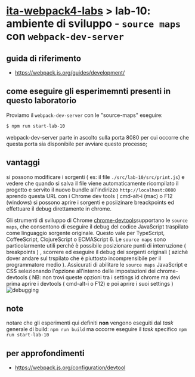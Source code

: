# [ita-webpack4-labs](https://github.com/rondinif/ita-webpack4-labs) > **lab-10**: ambiente di sviluppo - `source maps` con `webpack-dev-server`

## guida di riferimento
- https://webpack.js.org/guides/development/


## come eseguire gli esperimemnti presenti in questo laboratorio
Proviamo il `webpack-dev-server` con le "source-maps"
eseguire: 
``` bash 
$ npm run start-lab-10
```
webpack-dev-server parte in ascolto sulla porta 8080 per cui occorre che questa porta sia disponibile per avviare questo processo;


## vantaggi
si possono modificare i sorgenti ( es: il file `./src/lab-10/src/print.js`) e vedere che quando si salva il file viene automaticamente ricompilato il progetto e servito il nuovo bundle all'indirizzo `http://localhost:8080` aprendo questa URL con i Chrome dev tools ( cmd-alt-i (mac) o F12 (windows) si possono aprire i sorgenti e posiizinare breackpoints ed effettuare il debug direttamente in chrome. 

Gli strumenti di sviluppo di Chrome [chrome-devtools](https://developers.google.com/web/tools/chrome-devtools)supportano le `source maps`, che consentono di eseguire il debug del codice JavaScript traspilato come linguaggio sorgente originale. Questo vale per  TypeScript, CoffeeScript, ClojureScript o ECMAScript 6. Le `source maps` sono particolarmente utili perché è possibile posizionare punti di interruzione ( breakpoints ) , scorrere ed eseguire il debug dei sorgenti originali ( azichè dover andare sul trspilato che è piuttosto incomprensibile per il programmatore medio ). Assicurati di abilitare le `source maps` JavaScript e CSS selezionando l'opzione all'interno delle impostazioni dei chrome-devtools ( NB: non trovi queste opzioni tra i settings id chrome ma devi prima aprire i devtools ( cmd-alt-i o F12) e poi aprire i suoi settings )
![debugging](./schermate/lab-11-b.png)

## note
notare che gli esperimenti qui definiti **non** vengono eseguiti dal *task* generale di build: `npm run build` ma occorre eseguire il *task* specifico `npm run start-lab-10`

## per approfondimenti
- https://webpack.js.org/configuration/devtool